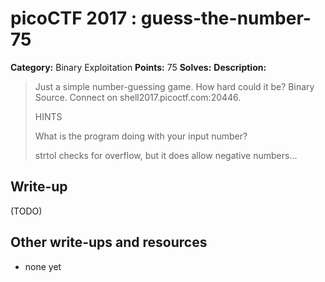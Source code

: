 # picoCTF 2017 : guess-the-number-75

**Category:** Binary Exploitation
**Points:** 75
**Solves:**
**Description:**

> Just a simple number-guessing game. How hard could it be? Binary Source. Connect on shell2017.picoctf.com:20446.
>
>
>  HINTS
>
> What is the program doing with your input number?
>
> strtol checks for overflow, but it does allow negative numbers...


## Write-up

(TODO)

## Other write-ups and resources

* none yet
